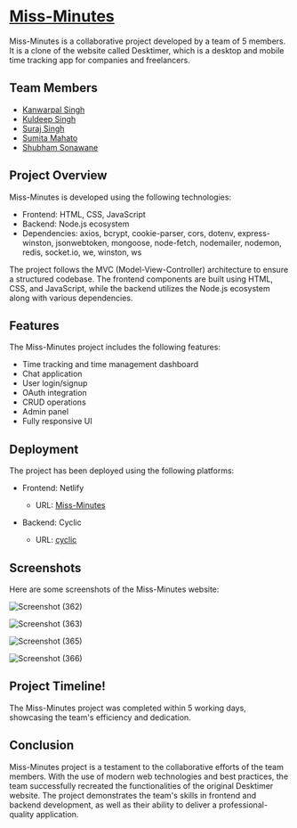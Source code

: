 # [Miss-Minutes](https://glittering-tiramisu-11dfcd.netlify.app/)

Miss-Minutes is a collaborative project developed by a team of 5 members. It is a clone of the website called Desktimer, which is a desktop and mobile time tracking app for companies and freelancers.

## Team Members

- [Kanwarpal Singh](https://github.com/Kanwarpal-Singh)
- [Kuldeep Singh](https://github.com/kuldeepkd13)
- [Suraj Singh](https://github.com/surajbhan-3)
- [Sumita Mahato](https://github.com/Sumitamahato)
- [Shubham Sonawane](https://github.com/ShuShu-8788)

## Project Overview

Miss-Minutes is developed using the following technologies:

- Frontend: HTML, CSS, JavaScript
- Backend: Node.js ecosystem
- Dependencies: axios, bcrypt, cookie-parser, cors, dotenv, express-winston, jsonwebtoken, mongoose, node-fetch, nodemailer, nodemon, redis, socket.io, we, winston, ws

The project follows the MVC (Model-View-Controller) architecture to ensure a structured codebase. The frontend components are built using HTML, CSS, and JavaScript, while the backend utilizes the Node.js ecosystem along with various dependencies.

## Features

The Miss-Minutes project includes the following features:

- Time tracking and time management dashboard
- Chat application
- User login/signup
- OAuth integration
- CRUD operations
- Admin panel
- Fully responsive UI

## Deployment

The project has been deployed using the following platforms:

- Frontend: Netlify
  - URL: [Miss-Minutes](https://glittering-tiramisu-11dfcd.netlify.app/)

- Backend: Cyclic
  - URL: [cyclic](https://www.cyclic.sh/)

## Screenshots

Here are some screenshots of the Miss-Minutes website:

![Screenshot (362)](https://github.com/Kanwarpal-Singh/Miss-Minutes/assets/111420558/c9e91fbe-33a0-4959-8ee1-c37ce0b7366f)

![Screenshot (363)](https://github.com/Kanwarpal-Singh/Miss-Minutes/assets/111420558/d17b13fe-1d2f-4dfe-bcf7-a2b1e84d74f9)

![Screenshot (365)](https://github.com/Kanwarpal-Singh/Miss-Minutes/assets/111420558/14e55947-0450-4eba-9469-6ca761f37876)

![Screenshot (366)](https://github.com/Kanwarpal-Singh/Miss-Minutes/assets/111420558/2037ca16-3d8d-450f-8d9d-0f496a10a51d)


## Project Timeline!

The Miss-Minutes project was completed within 5 working days, showcasing the team's efficiency and dedication.

## Conclusion

Miss-Minutes project is a testament to the collaborative efforts of the team members. With the use of modern web technologies and best practices, the team successfully recreated the functionalities of the original Desktimer website. The project demonstrates the team's skills in frontend and backend development, as well as their ability to deliver a professional-quality application.

